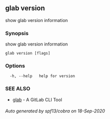## glab version

show glab version information

### Synopsis

show glab version information

```
glab version [flags]
```

### Options

```
  -h, --help   help for version
```

### SEE ALSO

* [glab](glab.md)	 - A GitLab CLI Tool

###### Auto generated by spf13/cobra on 18-Sep-2020
